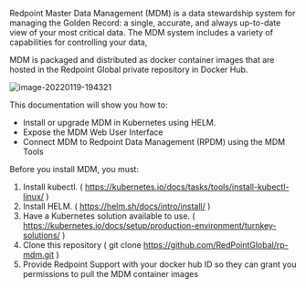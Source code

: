 Redpoint Master Data Management (MDM) is a data stewardship system for managing the Golden Record: a single, accurate, and always up-to-date view of your most critical data. The MDM system includes a variety of capabilities for controlling your data,

MDM is packaged and distributed as docker container images that are hosted in the Redpoint Global private repository in Docker Hub.

![image-20220119-194321](https://user-images.githubusercontent.com/42842390/157572766-5dbb1230-3a91-49a3-a0f1-dc889fb214bc.png)

This documentation will show you how to:

- Install or upgrade MDM in Kubernetes using HELM.
- Expose the MDM Web User Interface
- Connect MDM to Redpoint Data Management (RPDM) using the MDM Tools

Before you install MDM, you must:

1. Install kubectl. ( https://kubernetes.io/docs/tasks/tools/install-kubectl-linux/ )
2. Install HELM. ( https://helm.sh/docs/intro/install/ )
3. Have a Kubernetes solution available to use. ( https://kubernetes.io/docs/setup/production-environment/turnkey-solutions/ )
4. Clone this repository ( git clone https://github.com/RedPointGlobal/rp-mdm.git ) 
5. Provide Redpoint Support with your docker hub ID so they can grant you permissions to pull the MDM container images

